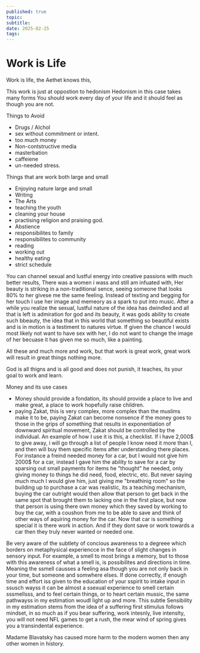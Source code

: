 ```yaml
---
published: true
topic: 
subtitle: 
date: 2025-02-25
tags: 
---
```

# Work is Life

Work is life, the Aethet knows this, 

This work is just at oppostion to hedonism
Hedonism in this case takes many forms
You should work every day of your life and it should feel as though you are not.

Things to Avoid
- Drugs / Alchol
- sex without commitment or intent.
- too much money
- Non-contstructive media
- masterbation
- caffeiene
- un-needed stress.

Things that are work both large and small
- Enjoying nature large and small
- Writing
- The Arts
- teaching the youth
- cleaning your house
- practising religion and praising god.
- Abstience
- responsibilites to family
- responsibilites to community
- reading
- working out
- healthy eating
- strict schedule

You can channel sexual and lustful energy into creative passions with much better results, There was a women i wass and still am infuated with, Her beauty is striking in a non-traditional sence, seeing someone that looks 80% to her givese me the same feeling. Instead of texting and begging for her touch I use her image and memeory as a spark to put into music. After a while you realize the sexual, lustful nature of the idea has dwindled and all that is left is admiration for god and its beauty, it was gods ability to create such bbeauty, the idea that in this world that something so beautiful exists and is in motion is a testiment to natures virtue. If given the chance I would most likely not want to have sex with her, I do not want to change the image of her becuase it has given me so much, like a painting.

All these and much more and work, but that work is great work, great work will result in great things
nothing more.

God is all thigns and is all good and does not punish, it teaches, its your goal to work and learn.

Money and its use cases
- Money should provide a fondation, its should provide a place to  live and make great,
a place to work hopefully raise children.
- paying Zakat, this is very complex, more complex than the muslims make it to be, paying Zakat can become nonsence if the money goes to those in the grips of something that results in exponentiation of  downward spiritual movement, Zakat should be controlled by the individual. An example of how I use it is this, a checklist.
If i have 2,000$ to give away, i will go through a list of people I know need it more than I, and then will buy them specific items after understanding there places. For instance a freind needed money for a car, but I would not give him 2000$ for a car, instead I gave him the ability to save for a car by sparsing out small payments for items he "thought" he needed, only giving money to things he did need, food, electric, etc. But never saying much much I would give him, just giving me "breathinig room" so the building up to purchase a car was realistic, its a teaching mechanism, buying the car outright would then allow that person to get back in the same spot that brought them to lacking one in the first place, but now that person is using there own money which they saved by working to buy the car, with a coushon from me to be able to save and think of other ways of aquiring money for the car. Now that car is something special it is there work in action. And if they dont save or work towards a car then they truly never wanted or needed one.


Be very aware of the subtlety of concious awareness to a degreee which borders on metaphysical experiencce in the face of slight changes in sensory input. For example, a smell to most brings a memory, but to those with this awareness of what a smell is, is possibilites and directions in time. Meaning the ssmell causses a feeling asa though you are not only back in your time, but someone and somwhere elses. If done correctly, if enough time and effort iss given to the education of your sspirit to intake input in ssusch wayss it can be almost a ssexual experience to smell certain sssmellsss, and to feel certain things, or to heart certain mussic, the same pathwayss in my estimation woudl light up and more. This subtle Sensibility in my estimation stems from the idea of a suffering first stimulus follows mindset, in so much as if you bear suffering, work intesnly, live intenslty, you will not need NFL games to get a rush, the mear wind of spring gives you a transindental experience.

Madame Blavatsky has caused more harm to the modern women then any other women in history.
